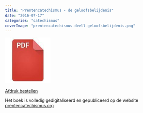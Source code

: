 ```yaml
---
title: "Prentencatechismus - de geloofsbelijdenis"
date: "2016-07-17"
categories: "catechismus"
coverImage: "prentencatechismus-deel1-geloofsbelijdenis.png"
---
```


<!--more-->

[![pdf](images/2bdd26a893f94f1d69b5a89ee751a599-150x150.jpg)](http://prentencatechismus.org/wp-content/uploads/2014/03/prentencatechismus-deel1-geloofsbelijdenis.pdf)

[Afdruk bestellen](https://www.peecho.com/print/en/11174)

Het boek is volledig gedigitaliseerd en gepubliceerd op de website [prentencatechismus.org](http://prentencatechismus.org/inhoud/)
